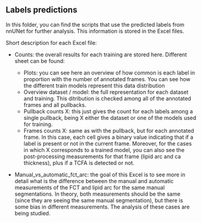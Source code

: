 ## Labels predictions

In this folder, you can find the scripts that use the predicted labels from nnUNet for further analysis. This information is stored in the Excel files.

Short description for each Excel file:
- Counts: the overall results for each training are stored here. Different sheet can be found:
    - Plots: you can see here an overview of how common is each label in proportion with the number of annotated frames. You can see how the different train models represent this data distribution
    - Overview dataset / model: the full representation for each dataset and training. This ditribution is checked among all of the annotated frames and all pullbacks.
    - Pullback counts X: this just gives the count for each labels among a single pullback, being X either the dataset or one of the models used for training.
    - Frames counts X: same as with the pullback, but for each annotated frame. In this case, each cell gives a binary value indicating that if a label is present or not in the current frame. Moreover, for the cases in which X corresponds to a trained model, you can also see the post-processing measurements for that frame (lipid arc and ca thickness), plus if a TCFA is detected or not.

- Manual_vs_automatic_fct_arc: the goal of this Excel is to see more in detail what is the difference between the manual and automatic measurements of the FCT and lipid arc for the same manual segmentations. In theory, both measurements should be the same (since they are seeing the same manual segmentation), but there is some bias in different measurements. The analysis of these cases are being studied.